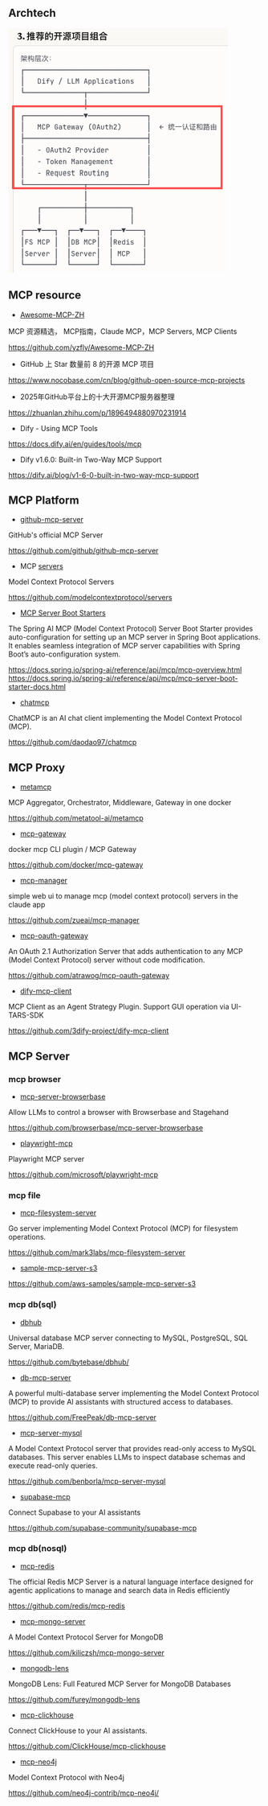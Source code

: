## Archtech

![1759836310336](image/mcp-servers/1759836310336.png)

## MCP resource

- [Awesome-MCP-ZH](https://github.com/yzfly/Awesome-MCP-ZH)

MCP 资源精选， MCP指南，Claude MCP，MCP Servers, MCP Clients

https://github.com/yzfly/Awesome-MCP-ZH

- GitHub 上 Star 数量前 8 的开源 MCP 项目

https://www.nocobase.com/cn/blog/github-open-source-mcp-projects

- 2025年GitHub平台上的十大开源MCP服务器整理

https://zhuanlan.zhihu.com/p/1896494880970231914

- Dify - Using MCP Tools

https://docs.dify.ai/en/guides/tools/mcp

- Dify v1.6.0: Built-in Two-Way MCP Support

https://dify.ai/blog/v1-6-0-built-in-two-way-mcp-support

## MCP Platform

- [github-mcp-server](https://github.com/github/github-mcp-server)

GitHub's official MCP Server

https://github.com/github/github-mcp-server

- MCP [servers](https://github.com/modelcontextprotocol/servers)

Model Context Protocol Servers

https://github.com/modelcontextprotocol/servers

* [MCP Server Boot Starters](https://docs.spring.io/spring-ai/reference/api/mcp/mcp-server-boot-starter-docs.html)

The Spring AI MCP (Model Context Protocol) Server Boot Starter provides auto-configuration for setting up an MCP server in Spring Boot applications. 
It enables seamless integration of MCP server capabilities with Spring Boot’s auto-configuration system.

https://docs.spring.io/spring-ai/reference/api/mcp/mcp-overview.html
https://docs.spring.io/spring-ai/reference/api/mcp/mcp-server-boot-starter-docs.html

- [chatmcp](https://github.com/daodao97/chatmcp)

ChatMCP is an AI chat client implementing the Model Context Protocol (MCP).

https://github.com/daodao97/chatmcp

## MCP Proxy

- [metamcp](https://github.com/metatool-ai/metamcp)

MCP Aggregator, Orchestrator, Middleware, Gateway in one docker

https://github.com/metatool-ai/metamcp

- [mcp-gateway](https://github.com/docker/mcp-gateway)

docker mcp CLI plugin / MCP Gateway

https://github.com/docker/mcp-gateway

- [mcp-manager](https://github.com/zueai/mcp-manager)

simple web ui to manage mcp (model context protocol) servers in the claude app

https://github.com/zueai/mcp-manager

- [mcp-oauth-gateway](https://github.com/atrawog/mcp-oauth-gateway)

An OAuth 2.1 Authorization Server that adds authentication to any MCP (Model Context Protocol) server without code modification.

https://github.com/atrawog/mcp-oauth-gateway

- [dify-mcp-client](https://github.com/3dify-project/dify-mcp-client)

MCP Client as an Agent Strategy Plugin. Support GUI operation via UI-TARS-SDK

https://github.com/3dify-project/dify-mcp-client

## MCP Server

### mcp browser

- [mcp-server-browserbase](https://github.com/browserbase/mcp-server-browserbase)

Allow LLMs to control a browser with Browserbase and Stagehand

https://github.com/browserbase/mcp-server-browserbase

- [playwright-mcp](https://github.com/microsoft/playwright-mcp)

Playwright MCP server

https://github.com/microsoft/playwright-mcp

### mcp file

- [mcp-filesystem-server](https://github.com/mark3labs/mcp-filesystem-server)

Go server implementing Model Context Protocol (MCP) for filesystem operations.

https://github.com/mark3labs/mcp-filesystem-server

- [sample-mcp-server-s3](https://github.com/aws-samples/sample-mcp-server-s3)

https://github.com/aws-samples/sample-mcp-server-s3

### mcp db(sql)

- [dbhub](https://github.com/bytebase/dbhub)

Universal database MCP server connecting to MySQL, PostgreSQL, SQL Server, MariaDB.

https://github.com/bytebase/dbhub/

- [db-mcp-server](https://github.com/FreePeak/db-mcp-server)

A powerful multi-database server implementing the Model Context Protocol (MCP) to provide AI assistants with structured access to databases.

https://github.com/FreePeak/db-mcp-server

- [mcp-server-mysql](https://github.com/benborla/mcp-server-mysql)

A Model Context Protocol server that provides read-only access to MySQL databases. This server enables LLMs to inspect database schemas and execute read-only queries.

https://github.com/benborla/mcp-server-mysql

- [supabase-mcp](https://github.com/supabase-community/supabase-mcp)

Connect Supabase to your AI assistants

https://github.com/supabase-community/supabase-mcp

### mcp db(nosql)

- [mcp-redis](https://github.com/redis/mcp-redis)

The official Redis MCP Server is a natural language interface designed for agentic applications to manage and search data in Redis efficiently

https://github.com/redis/mcp-redis

- [mcp-mongo-server](https://github.com/kiliczsh/mcp-mongo-server)

A Model Context Protocol Server for MongoDB

https://github.com/kiliczsh/mcp-mongo-server

- [mongodb-lens](https://github.com/furey/mongodb-lens)

MongoDB Lens: Full Featured MCP Server for MongoDB Databases

https://github.com/furey/mongodb-lens

- [mcp-clickhouse](https://github.com/ClickHouse/mcp-clickhouse)

Connect ClickHouse to your AI assistants.

https://github.com/ClickHouse/mcp-clickhouse

- [mcp-neo4j](https://github.com/neo4j-contrib/mcp-neo4j)

Model Context Protocol with Neo4j

https://github.com/neo4j-contrib/mcp-neo4j/
